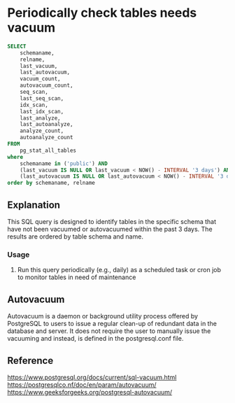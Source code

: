 # Periodically check tables needs vacuum

```sql
SELECT
    schemaname,
    relname,
    last_vacuum,
    last_autovacuum,
    vacuum_count,
    autovacuum_count,
    seq_scan,
    last_seq_scan,
    idx_scan,
    last_idx_scan,
    last_analyze,
    last_autoanalyze,
    analyze_count,
    autoanalyze_count
FROM
    pg_stat_all_tables
where
    schemaname in ('public') AND
    (last_vacuum IS NULL OR last_vacuum < NOW() - INTERVAL '3 days') AND
    (last_autovacuum IS NULL OR last_autovacuum < NOW() - INTERVAL '3 days')
order by schemaname, relname
```

## Explanation

 This SQL query is designed to identify tables in the specific schema that have not been vacuumed or autovacuumed within the past 3 days. The results are ordered by table schema and name.

### Usage

1. Run this query periodically (e.g., daily) as a scheduled task or cron job to monitor tables in need of maintenance

## Autovacuum

Autovacuum is a daemon or background utility process offered by PostgreSQL to users to issue a regular clean-up of redundant data in the database and server. It does not require the user to manually issue the vacuuming and instead, is defined in the postgresql.conf file.

## Reference

https://www.postgresql.org/docs/current/sql-vacuum.html
https://postgresqlco.nf/doc/en/param/autovacuum/
https://www.geeksforgeeks.org/postgresql-autovacuum/
